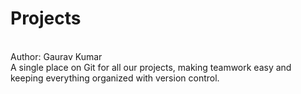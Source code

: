 # Projects 
<br>
Author: Gaurav Kumar
<br>
A single place on Git for all our projects, making teamwork easy and keeping everything organized with version control.

